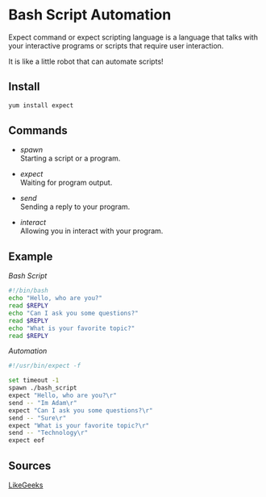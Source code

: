 Bash Script Automation
===

Expect command or expect scripting language is a language that talks with your interactive programs or scripts that require user interaction.

It is like a little robot that can automate scripts!

Install
---

```bash
yum install expect
```

Commands
---

- *spawn*  
Starting a script or a program.

- *expect*  
Waiting for program output.
- *send*  
Sending a reply to your program.

- *interact*  
Allowing you in interact with your program.

Example
---

*Bash Script*

```bash
#!/bin/bash
echo "Hello, who are you?"
read $REPLY
echo "Can I ask you some questions?"
read $REPLY
echo "What is your favorite topic?"
read $REPLY
```

*Automation*

 ```bash
#!/usr/bin/expect -f

set timeout -1
spawn ./bash_script
expect "Hello, who are you?\r"
send -- "Im Adam\r"
expect "Can I ask you some questions?\r"
send -- "Sure\r"
expect "What is your favorite topic?\r"
send -- "Technology\r"
expect eof
```

Sources
---

[LikeGeeks](https://likegeeks.com/expect-command/)
